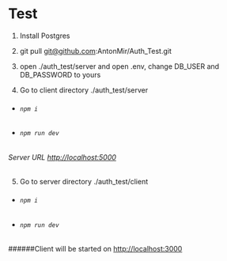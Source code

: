 # Test

1) Install Postgres
2) git pull git@github.com:AntonMir/Auth_Test.git
3) open ./auth_test/server and open .env, change DB_USER and DB_PASSWORD to yours

4) Go to client directory ./auth_test/server
- ###### `npm i`
- ###### `npm run dev`
###### Server URL [http://localhost:5000](http://localhost:5000)

5) Go to server directory ./auth_test/client
- ###### `npm i`
- ###### `npm run dev`
######Client will be started on [http://localhost:3000](http://localhost:3000)

